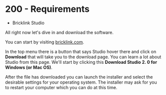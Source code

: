 # 200 - Requirements

- Bricklink Studio

All right now let's dive in and download the software. 

You can start by visiting [bricklink.com](https://bricklink.com). 

In the top menu there is a button that says Studio hover there and click on **Download** that will take you to the download page. You can learn a lot about Studio from this page. We'll start by clicking this **Download Studio 2.
0 for Windows (or Mac OS)**. 

After the file has downloaded you can launch the installer and select the desirable settings for your operating system. The installer may ask for you to restart your computer which you can do at this time.
